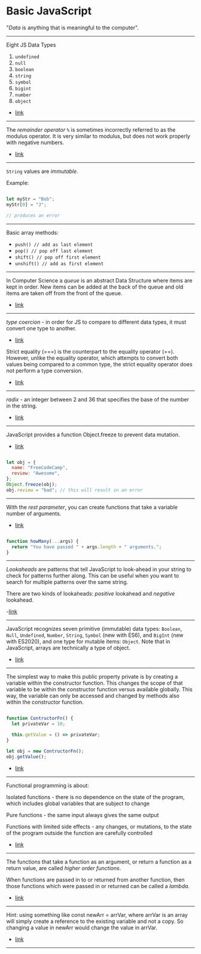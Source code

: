 # Basic JavaScript

"*Data* is anything that is meaningful to the computer".

--- 

Eight JS Data Types

1. `undefined`
2. `null`
3. `boolean`
4. `string`
5. `symbol`
6. `bigint`
7. `number`
8. `object`

- [link](https://www.freecodecamp.org/learn/javascript-algorithms-and-data-structures/basic-javascript/declare-javascript-variables)

---

The *remainder operator* `%` is sometimes incorrectly referred to as the modulus
operator. It is very similar to modulus, but does not work properly with
negative numbers.

- [link](https://www.freecodecamp.org/learn/javascript-algorithms-and-data-structures/basic-javascript/finding-a-remainder-in-javascript)

---

`String` values are *immutable*. 

Example:

```javascript

let myStr = "Bob";
myStr[0] = "J";

// produces an error
```
---

Basic array methods:

* `push() // add as last element`
* `pop() // pop off last element`
* `shift() // pop off first element` 
* `unshift() // add as first element`

---

In Computer Science a *queue* is an abstract Data Structure where items are
kept in order. New items can be added at the back of the queue and old items
are taken off from the front of the queue.

- [link](https://www.freecodecamp.org/learn/javascript-algorithms-and-data-structures/basic-javascript/stand-in-line)

---

*type coercion* - in order for JS to compare to different data types, it must
convert one type to another.

- [link](https://www.freecodecamp.org/learn/javascript-algorithms-and-data-structures/basic-javascript/comparison-with-the-equality-operator)

Strict equality (===) is the counterpart to the equality operator (==).
However, unlike the equality operator, which attempts to convert both values
being compared to a common type, the strict equality operator does not perform
a type conversion.

- [link](https://www.freecodecamp.org/learn/javascript-algorithms-and-data-structures/basic-javascript/comparison-with-the-strict-equality-operator)

---

*radix* - an integer between 2 and 36 that specifies the base of the number in the string.

- [link](https://www.freecodecamp.org/learn/javascript-algorithms-and-data-structures/basic-javascript/use-the-parseint-function-with-a-radix)

---

JavaScript provides a function Object.freeze to prevent data mutation.

- [link](https://www.freecodecamp.org/learn/javascript-algorithms-and-data-structures/es6/prevent-object-mutation)

```javascript

let obj = {
  name: "FreeCodeCamp",
  review: "Awesome",
};
Object.freeze(obj);
obj.review = "bad"; // this will result in an error

```
---

With the *rest parameter*, you can create functions that take a variable number of arguments.

- [link](https://www.freecodecamp.org/learn/javascript-algorithms-and-data-structures/es6/use-the-rest-parameter-with-function-parameters)

```javascript

function howMany(...args) {
  return "You have passed " + args.length + " arguments.";
}

```

---

*Lookaheads* are patterns that tell JavaScript to look-ahead in your string to check for patterns further along. This can be useful when you want to search for multiple patterns over the same string.

There are two kinds of lookaheads: *positive* lookahead and *negative* lookahead.

-[link](https://www.freecodecamp.org/learn/javascript-algorithms-and-data-structures/regular-expressions/positive-and-negative-lookahead)

---

JavaScript recognizes seven primitive (immutable) data types: `Boolean`,
`Null`, `Undefined`, `Number`, `String`, `Symbol` (new with ES6), and `BigInt`
(new with ES2020), and one type for mutable items: `Object`. Note that in
JavaScript, arrays are technically a type of object.

- [link](https://www.freecodecamp.org/learn/javascript-algorithms-and-data-structures/debugging/use-typeof-to-check-the-type-of-a-variable)

---

The simplest way to make this public property private is by creating a variable
within the constructor function. This changes the scope of that variable to be
within the constructor function versus available globally. This way, the
variable can only be accessed and changed by methods also within the
constructor function.

```javascript

function ContructorFn() {
  let privateVar = 10;

  this.getValue = () => privateVar;
}

let obj = new ContructorFn();
obj.getValue();
```

- [link](https://www.freecodecamp.org/learn/javascript-algorithms-and-data-structures/object-oriented-programming/use-closure-to-protect-properties-within-an-object-from-being-modified-externally)

---

Functional programming is about:

Isolated functions - there is no dependence on the state of the program, which includes global variables that are subject to change

Pure functions - the same input always gives the same output

Functions with limited side effects - any changes, or mutations, to the state of the program outside the function are carefully controlled

- [link](https://www.freecodecamp.org/learn/javascript-algorithms-and-data-structures/functional-programming/learn-about-functional-programming)

---

The functions that take a function as an argument, or return a function as a return value, are called *higher order functions*.

When functions are passed in to or returned from another function, then those functions which were passed in or returned can be called a *lambda*.

- [link](https://www.freecodecamp.org/learn/javascript-algorithms-and-data-structures/functional-programming/understand-functional-programming-terminology)

---

Hint: using something like const newArr = arrVar, where arrVar is an array will
simply create a reference to the existing variable and not a copy. So changing
a value in newArr would change the value in arrVar.

- [link](https://www.freecodecamp.org/learn/javascript-algorithms-and-data-structures/functional-programming/refactor-global-variables-out-of-functions)

---

